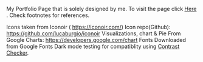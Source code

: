 My Portfolio Page that is solely designed by me.
To visit the page click [Here](https://freakster22.github.io) .
Check footnotes for references.

Icons taken from Iconoir ( https://iconoir.com/)
Icon repo(Github): https://github.com/lucaburgio/iconoir
Visualizations, chart & Pie From Google Charts: https://developers.google.com/chart
Fonts Downloaded from Google Fonts
Dark mode testing for compatiblity using [Contrast Checker](https://contrastchecker.com/).
